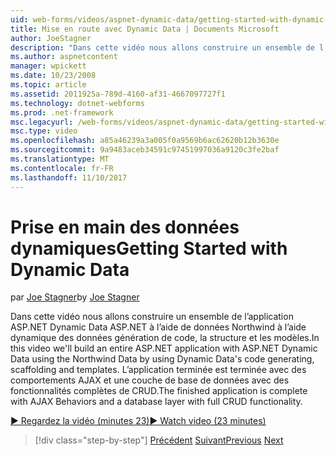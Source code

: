 ```yaml
---
uid: web-forms/videos/aspnet-dynamic-data/getting-started-with-dynamic-data
title: Mise en route avec Dynamic Data | Documents Microsoft
author: JoeStagner
description: "Dans cette vidéo nous allons construire un ensemble de l’application ASP.NET Dynamic Data ASP.NET à l’aide de données Northwind à l’aide de code de données dynamiques génération, scaffoldi..."
ms.author: aspnetcontent
manager: wpickett
ms.date: 10/23/2008
ms.topic: article
ms.assetid: 2011925a-789d-4160-af31-4667097727f1
ms.technology: dotnet-webforms
ms.prod: .net-framework
msc.legacyurl: /web-forms/videos/aspnet-dynamic-data/getting-started-with-dynamic-data
msc.type: video
ms.openlocfilehash: a85a46239a3a005f0a9569b6ac62620b12b3630e
ms.sourcegitcommit: 9a9483aceb34591c97451997036a9120c3fe2baf
ms.translationtype: MT
ms.contentlocale: fr-FR
ms.lasthandoff: 11/10/2017
---
```

<a name="getting-started-with-dynamic-data"></a><span data-ttu-id="f1ab2-103">Prise en main des données dynamiques</span><span class="sxs-lookup"><span data-stu-id="f1ab2-103">Getting Started with Dynamic Data</span></span>
====================
<span data-ttu-id="f1ab2-104">par [Joe Stagner](https://github.com/JoeStagner)</span><span class="sxs-lookup"><span data-stu-id="f1ab2-104">by [Joe Stagner](https://github.com/JoeStagner)</span></span>

<span data-ttu-id="f1ab2-105">Dans cette vidéo nous allons construire un ensemble de l’application ASP.NET Dynamic Data ASP.NET à l’aide de données Northwind à l’aide dynamique des données génération de code, la structure et les modèles.</span><span class="sxs-lookup"><span data-stu-id="f1ab2-105">In this video we'll build an entire ASP.NET application with ASP.NET Dynamic Data using the Northwind Data by using Dynamic Data's code generating, scaffolding and templates.</span></span> <span data-ttu-id="f1ab2-106">L’application terminée est terminée avec des comportements AJAX et une couche de base de données avec des fonctionnalités complètes de CRUD.</span><span class="sxs-lookup"><span data-stu-id="f1ab2-106">The finished application is complete with AJAX Behaviors and a database layer with full CRUD functionality.</span></span>

[<span data-ttu-id="f1ab2-107">&#9654; Regardez la vidéo (minutes 23)</span><span class="sxs-lookup"><span data-stu-id="f1ab2-107">&#9654; Watch video (23 minutes)</span></span>](https://channel9.msdn.com/Blogs/ASP-NET-Site-Videos/getting-started-with-dynamic-data)

>[!div class="step-by-step"]
<span data-ttu-id="f1ab2-108">[Précédent](how-do-i-use-a-dynamiccontrol-in-listview-and-detailsview-controls.md)
[Suivant](begin-editing-the-templates-in-aspnet-dynamic-data-applications.md)</span><span class="sxs-lookup"><span data-stu-id="f1ab2-108">[Previous](how-do-i-use-a-dynamiccontrol-in-listview-and-detailsview-controls.md)
[Next](begin-editing-the-templates-in-aspnet-dynamic-data-applications.md)</span></span>
